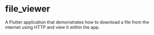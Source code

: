 # file_viewer
A Flutter application that demonstrates how to download a file from the internet using HTTP and view it within the app.
